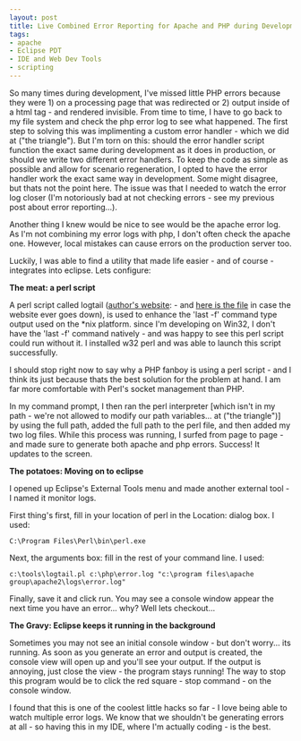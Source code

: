 ```yaml
---
layout: post
title: Live Combined Error Reporting for Apache and PHP during Development
tags:
- apache
- Eclipse PDT
- IDE and Web Dev Tools
- scripting
---
```

So many times during development, I've missed little PHP errors because they were 1) on a processing page that was redirected or 2) output inside of a html tag - and rendered invisible.  From time to time, I have to go back to my file system and check the php error log to see what happened.  The first step to solving this was implimenting a custom error handler - which we did at ("the triangle").  But I'm torn on this: should the error handler script function the exact same during development as it does in production, or should we write two different error handlers.  To keep the code as simple as possible and allow for scenario regeneration, I opted to have the error handler work the exact same way in development.  Some might disagree, but thats not the point here.  The issue was that I needed to watch the error log closer (I'm notoriously bad at not checking errors - see my previous post about error reporting...).

Another thing I knew would be nice to see would be the apache error log.  As I'm not combining my error logs with php, I don't often check the apache one.  However, local mistakes can cause errors on the production server too.

Luckily, I was able to find a utility that made life easier - and of course - integrates into eclipse.  Lets configure:

**The meat: a perl script**

A perl script called logtail ([author's website](http://www.fourmilab.ch/webtools/logtail/):   - and [here is the file](/uploads/2007/logtailtar.gz) in case the website ever goes down), is used to enhance the 'last -f' command type output used on the *nix platform.  since I'm developing on Win32, I don't have the 'last -f' command natively - and was happy to see this perl script could run without it.  I installed w32 perl and was able to launch this script successfully.

I should stop right now to say why a PHP fanboy is using a perl script - and I think its just because thats the best solution for the problem at hand.  I am far more comfortable with Perl's socket management than PHP.

In my command prompt, I then ran the perl interpreter [which isn't in my path - we're not allowed to modify our path variables... at ("the triangle")] by using the full path, added the full path to the perl file, and then added my two log files.  While this process was running, I surfed from page to page - and made sure to generate both apache and php errors.  Success!  It updates to the screen.

**The potatoes: Moving on to eclipse**

I opened up Eclipse's External Tools menu and made another external tool - I named it monitor logs.

First thing's first, fill in your location of perl in the Location: dialog box.  I used:

`C:\Program Files\Perl\bin\perl.exe`

Next, the arguments box: fill in the rest of your command line.  I used:

`c:\tools\logtail.pl c:\php\error.log "c:\program files\apache group\apache2\logs\error.log"`

Finally, save it and click run.  You may see a console window appear the next time you have an error... why? Well lets checkout...

**The Gravy: Eclipse keeps it running in the background**

Sometimes you may not see an initial console window - but don't worry... its running.  As soon as you generate an error and output is created, the console view will open up and you'll see your output.  If the output is annoying, just close the view - the program stays running!  The way to stop this program would be to click the red square - stop command - on the console window.

I found that this is one of the coolest little hacks so far - I love being able to watch multiple error logs.  We know that we shouldn't be generating errors at all - so having this in my IDE, where I'm actually coding - is the best.
